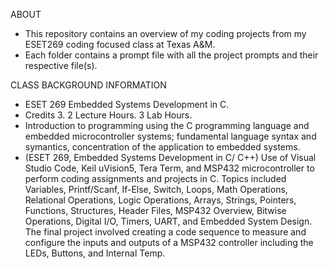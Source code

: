 ABOUT
- This repository contains an overview of my coding projects from my ESET269 coding focused class at Texas A&M.
- Each folder contains a prompt file with all the project prompts and their respective file(s).

CLASS BACKGROUND INFORMATION
- ESET 269 Embedded Systems Development in C. 
- Credits 3. 2 Lecture Hours. 3 Lab Hours. 
- Introduction to programming using the C programming language and embedded microcontroller systems; fundamental language syntax and symantics, concentration of the application to embedded systems. 
- (ESET 269, Embedded Systems Development in C/ C++) Use of Visual Studio Code, Keil uVision5, Tera Term, and MSP432 microcontroller to perform coding assignments and projects in C. Topics included Variables, Printf/Scanf, If-Else, Switch, Loops, Math Operations, Relational Operations, Logic Operations, Arrays, Strings, Pointers, Functions, Structures, Header Files, MSP432 Overview, Bitwise Operations, Digital I/O, Timers, UART, and Embedded System Design. The final project involved creating a code sequence to measure and configure the inputs and outputs of a MSP432 controller including the LEDs, Buttons, and Internal Temp.
